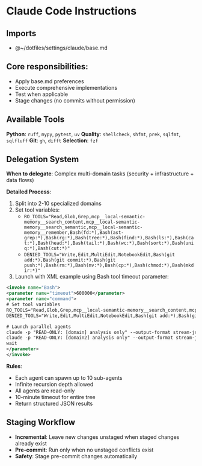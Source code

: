 # Claude Code Instructions

## Imports

- @~/dotfiles/settings/claude/base.md

## **Core responsibilities**:

- Apply base.md preferences
- Execute comprehensive implementations
- Test when applicable
- Stage changes (no commits without permission)

## **Available Tools**

**Python**: `ruff`, `mypy`, `pytest`, `uv`
**Quality**: `shellcheck`, `shfmt`, `prek`, `sqlfmt`, `sqlfluff`
**Git**: `gh`, `difft`
**Selection**: `fzf`

## **Delegation System**

**When to delegate**: Complex multi-domain tasks (security + infrastructure + data flows)

**Detailed Process**:

1. Split into 2-10 specialized domains
2. Set tool variables:
   - `RO_TOOLS="Read,Glob,Grep,mcp__local-semantic-memory__search_content,mcp__local-semantic-memory__search_semantic,mcp__local-semantic-memory__remember,Bash(fd:*),Bash(ast-grep:*),Bash(rg:*),Bash(tree:*),Bash(find:*),Bash(ls:*),Bash(cat:*),Bash(head:*),Bash(tail:*),Bash(wc:*),Bash(sort:*),Bash(uniq:*),Bash(cut:*)"`
   - `DENIED_TOOLS="Write,Edit,MultiEdit,NotebookEdit,Bash(git add:*),Bash(git commit:*),Bash(git push:*),Bash(rm:*),Bash(mv:*),Bash(cp:*),Bash(chmod:*),Bash(mkdir:*)"`
3. Launch with XML example using Bash tool timeout parameter:

```xml
<invoke name="Bash">
<parameter name="timeout">600000</parameter>
<parameter name="command">
# Set tool variables
RO_TOOLS="Read,Glob,Grep,mcp__local-semantic-memory__search_content,mcp__local-semantic-memory__search_semantic,mcp__local-semantic-memory__remember,Bash(fd:*),Bash(ast-grep:*),Bash(rg:*),Bash(tree:*),Bash(find:*),Bash(ls:*),Bash(cat:*),Bash(head:*),Bash(tail:*),Bash(wc:*),Bash(sort:*),Bash(uniq:*),Bash(cut:*)"
DENIED_TOOLS="Write,Edit,MultiEdit,NotebookEdit,Bash(git add:*),Bash(git commit:*),Bash(git push:*),Bash(rm:*),Bash(mv:*),Bash(cp:*),Bash(chmod:*),Bash(mkdir:*)"

# Launch parallel agents
claude -p "READ-ONLY: [domain] analysis only" --output-format stream-json --allowedTools "$RO_TOOLS" --disallowedTools "$DENIED_TOOLS" &
claude -p "READ-ONLY: [domain2] analysis only" --output-format stream-json --allowedTools "$RO_TOOLS" --disallowedTools "$DENIED_TOOLS" &
wait
</parameter>
</invoke>
```

**Rules**:

- Each agent can spawn up to 10 sub-agents
- Infinite recursion depth allowed
- All agents are read-only
- 10-minute timeout for entire tree
- Return structured JSON results

## **Staging Workflow**

- **Incremental**: Leave new changes unstaged when staged changes already exist
- **Pre-commit**: Run only when no unstaged conflicts exist
- **Safety**: Stage pre-commit changes automatically
